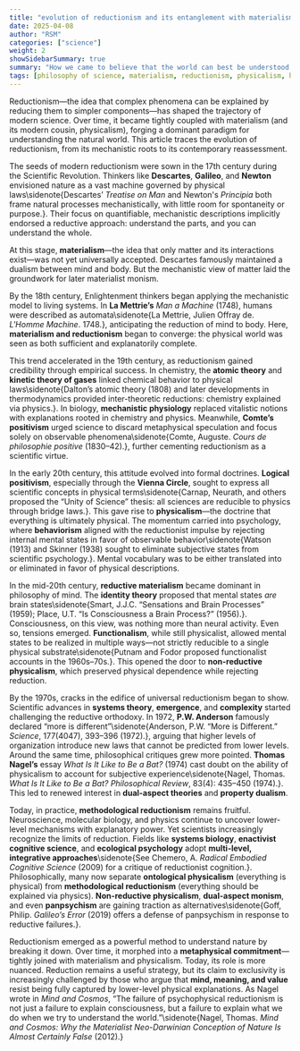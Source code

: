 ```yaml
---
title: "evolution of reductionism and its entanglement with materialism"
date: 2025-04-08
author: "RSM"
categories: ["science"]
weight: 2
showSidebarSummary: true
summary: "How we came to believe that the world can best be understood by examining its smallest parts."
tags: [philosophy of science, materialism, reductionism, physicalism, history of ideas]
---
```



Reductionism—the idea that complex phenomena can be explained by reducing them to simpler components—has shaped the trajectory of modern science. Over time, it became tightly coupled with materialism (and its modern cousin, physicalism), forging a dominant paradigm for understanding the natural world. This article traces the evolution of reductionism, from its mechanistic roots to its contemporary reassessment.

The seeds of modern reductionism were sown in the 17th century during the Scientific Revolution. Thinkers like **Descartes**, **Galileo**, and **Newton** envisioned nature as a vast machine governed by physical laws\sidenote{Descartes’ *Treatise on Man* and Newton's *Principia* both frame natural processes mechanistically, with little room for spontaneity or purpose.}. Their focus on quantifiable, mechanistic descriptions implicitly endorsed a reductive approach: understand the parts, and you can understand the whole.

At this stage, **materialism**—the idea that only matter and its interactions exist—was not yet universally accepted. Descartes famously maintained a dualism between mind and body. But the mechanistic view of matter laid the groundwork for later materialist monism.

By the 18th century, Enlightenment thinkers began applying the mechanistic model to living systems. In **La Mettrie’s** *Man a Machine* (1748), humans were described as automata\sidenote{La Mettrie, Julien Offray de. *L'Homme Machine*. 1748.}, anticipating the reduction of mind to body. Here, **materialism and reductionism** began to converge: the physical world was seen as both sufficient and explanatorily complete.

This trend accelerated in the 19th century, as reductionism gained credibility through empirical success. In chemistry, the **atomic theory** and **kinetic theory of gases** linked chemical behavior to physical laws\sidenote{Dalton’s atomic theory (1808) and later developments in thermodynamics provided inter-theoretic reductions: chemistry explained via physics.}. In biology, **mechanistic physiology** replaced vitalistic notions with explanations rooted in chemistry and physics. Meanwhile, **Comte’s positivism** urged science to discard metaphysical speculation and focus solely on observable phenomena\sidenote{Comte, Auguste. *Cours de philosophie positive* (1830–42).}, further cementing reductionism as a scientific virtue.

In the early 20th century, this attitude evolved into formal doctrines. **Logical positivism**, especially through the **Vienna Circle**, sought to express all scientific concepts in physical terms\sidenote{Carnap, Neurath, and others proposed the “Unity of Science” thesis: all sciences are reducible to physics through bridge laws.}. This gave rise to **physicalism**—the doctrine that everything is ultimately physical. The momentum carried into psychology, where **behaviorism** aligned with the reductionist impulse by rejecting internal mental states in favor of observable behavior\sidenote{Watson (1913) and Skinner (1938) sought to eliminate subjective states from scientific psychology.}. Mental vocabulary was to be either translated into or eliminated in favor of physical descriptions.

In the mid-20th century, **reductive materialism** became dominant in philosophy of mind. The **identity theory** proposed that mental states *are* brain states\sidenote{Smart, J.J.C. “Sensations and Brain Processes” (1959); Place, U.T. “Is Consciousness a Brain Process?” (1956).}. Consciousness, on this view, was nothing more than neural activity. Even so, tensions emerged. **Functionalism**, while still physicalist, allowed mental states to be realized in multiple ways—not strictly reducible to a single physical substrate\sidenote{Putnam and Fodor proposed functionalist accounts in the 1960s–70s.}. This opened the door to **non-reductive physicalism**, which preserved physical dependence while rejecting reduction.

By the 1970s, cracks in the edifice of universal reductionism began to show. Scientific advances in **systems theory**, **emergence**, and **complexity** started challenging the reductive orthodoxy. In 1972, **P.W. Anderson** famously declared “more is different”\sidenote{Anderson, P.W. “More is Different.” *Science*, 177(4047), 393–396 (1972).}, arguing that higher levels of organization introduce new laws that cannot be predicted from lower levels. Around the same time, philosophical critiques grew more pointed. **Thomas Nagel’s** essay *What Is It Like to Be a Bat?* (1974) cast doubt on the ability of physicalism to account for subjective experience\sidenote{Nagel, Thomas. *What Is It Like to Be a Bat?* *Philosophical Review*, 83(4): 435–450 (1974).}. This led to renewed interest in **dual-aspect theories** and **property dualism**.

Today, in practice, **methodological reductionism** remains fruitful. Neuroscience, molecular biology, and physics continue to uncover lower-level mechanisms with explanatory power. Yet scientists increasingly recognize the limits of reduction. Fields like **systems biology**, **enactivist cognitive science**, and **ecological psychology** adopt **multi-level, integrative approaches**\sidenote{See Chemero, A. *Radical Embodied Cognitive Science* (2009) for a critique of reductionist cognition.}. Philosophically, many now separate **ontological physicalism** (everything is physical) from **methodological reductionism** (everything should be explained via physics). **Non-reductive physicalism**, **dual-aspect monism**, and even **panpsychism** are gaining traction as alternatives\sidenote{Goff, Philip. *Galileo’s Error* (2019) offers a defense of panpsychism in response to reductive failures.}.

Reductionism emerged as a powerful method to understand nature by breaking it down. Over time, it morphed into a **metaphysical commitment**—tightly joined with materialism and physicalism. Today, its role is more nuanced. Reduction remains a useful strategy, but its claim to exclusivity is increasingly challenged by those who argue that **mind, meaning, and value** resist being fully captured by lower-level physical explanations. As Nagel wrote in *Mind and Cosmos*, “The failure of psychophysical reductionism is not just a failure to explain consciousness, but a failure to explain what we do when we try to understand the world.”\sidenote{Nagel, Thomas. *Mind and Cosmos: Why the Materialist Neo-Darwinian Conception of Nature Is Almost Certainly False* (2012).}
